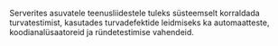 Serverites asuvatele teenusliidestele tuleks süsteemselt korraldada
turvatestimist, kasutades turvadefektide leidmiseks ka automaatteste,
koodianalüsaatoreid ja ründetestimise vahendeid.
